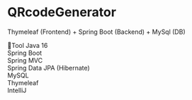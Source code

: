 # QRcodeGenerator


Thymeleaf (Frontend) + Spring Boot (Backend) + MySql (DB)

🔗Tool
Java 16<br/>
Spring Boot<br/>
Spring MVC<br/>
Spring Data JPA (Hibernate)<br/>
MySQL<br/>
Thymeleaf<br/>
IntelliJ<br/>
